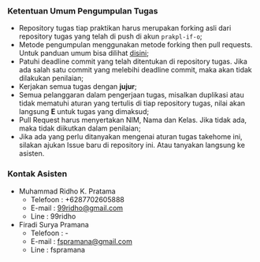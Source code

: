 ### Ketentuan Umum Pengumpulan Tugas ###

* Repository tugas tiap praktikan harus merupakan forking asli dari repository tugas yang telah di push di akun `prakpl-if-o`;
* Metode pengumpulan menggunakan metode forking then pull requests. Untuk panduan umum bisa dilihat [disini](https://www.youtube.com/watch?v=p1ouT3LmKaI);
* Patuhi deadline commit yang telah ditentukan di repository tugas. Jika ada salah satu commit yang melebihi deadline commit, maka akan tidak dilakukan penilaian;
* Kerjakan semua tugas dengan **jujur**;
* Semua pelanggaran dalam pengerjaan tugas, misalkan duplikasi atau tidak mematuhi aturan yang tertulis di tiap repository tugas, nilai akan langsung **E** untuk tugas yang dimaksud;
* Pull Request harus menyertakan NIM, Nama dan Kelas. Jika tidak ada, maka tidak diikutkan dalam penilaian;
* Jika ada yang perlu ditanyakan mengenai aturan tugas takehome ini, silakan ajukan Issue baru di repository ini. Atau tanyakan langsung ke asisten.

### Kontak Asisten ###

* Muhammad Ridho K. Pratama
  * Telefoon : +6287702605888
  * E-mail : 99ridho@gmail.com
  * Line : 99ridho
* Firadi Surya Pramana
  * Telefoon : -
  * E-mail : fspramana@gmail.com
  * Line : fspramana
